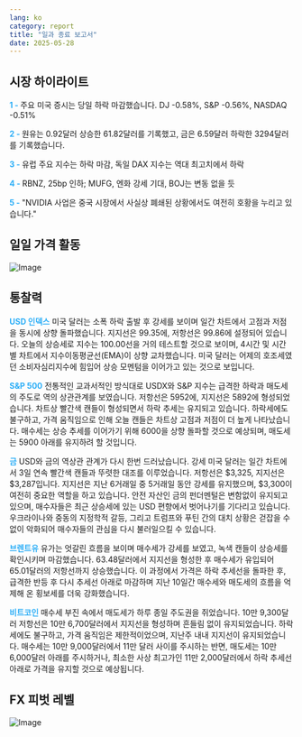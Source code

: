 ```yaml
---
lang: ko
category: report
title: "일과 종료 보고서"
date: 2025-05-28
---
```



<h2>시장 하이라이트</h2>
<strong style="color: #2caef7;">1 - </strong> 주요 미국 증시는 당일 하락 마감했습니다. DJ -0.58%, S&P -0.56%, NASDAQ -0.51%

<strong style="color: #2caef7;">2 - </strong> 원유는 0.92달러 상승한 61.82달러를 기록했고, 금은 6.59달러 하락한 3294달러를 기록했습니다.

<strong style="color: #2caef7;">3 - </strong> 유럽 주요 지수는 하락 마감, 독일 DAX 지수는 역대 최고치에서 하락

<strong style="color: #2caef7;">4 - </strong> RBNZ, 25bp 인하; MUFG, 엔화 강세 기대, BOJ는 변동 없을 듯

<strong style="color: #2caef7;">5 - </strong> "NVIDIA 사업은 중국 시장에서 사실상 폐쇄된 상황에서도 여전히 호황을 누리고 있습니다."



<h2>일일 가격 활동</h2>
<img src="https://markleighedu.github.io/img/May-2025/28-May-2025/price.jpg" alt="Image"/>

<h2>통찰력</h2>
<strong style="color: #2caef7;">USD 인덱스</strong> 미국 달러는 소폭 하락 출발 후 강세를 보이며 일간 차트에서 고점과 저점을 동시에 상향 돌파했습니다. 지지선은 99.35에, 저항선은 99.86에 설정되어 있습니다. 오늘의 상승세로 지수는 100.00선을 거의 테스트할 것으로 보이며, 4시간 및 시간별 차트에서 지수이동평균선(EMA)이 상향 교차했습니다. 미국 달러는 어제의 호조세였던 소비자심리지수에 힘입어 상승 모멘텀을 이어가고 있는 것으로 보입니다.

<strong style="color: #2caef7;">S&P 500</strong> 전통적인 교과서적인 방식대로 USDX와 S&P 지수는 급격한 하락과 매도세의 주도로 역의 상관관계를 보였습니다. 저항선은 5952에, 지지선은 5892에 형성되었습니다. 차트상 빨간색 캔들이 형성되면서 하락 추세는 유지되고 있습니다. 하락세에도 불구하고, 가격 움직임으로 인해 오늘 캔들은 차트상 고점과 저점이 더 높게 나타났습니다. 매수세는 상승 추세를 이어가기 위해 6000을 상향 돌파할 것으로 예상되며, 매도세는 5900 아래를 유지하려 할 것입니다.

<strong style="color: #2caef7;">금</strong> USD와 금의 역상관 관계가 다시 한번 드러났습니다. 강세 미국 달러는 일간 차트에서 3일 연속 빨간색 캔들과 뚜렷한 대조를 이루었습니다. 저항선은 $3,325, 지지선은 $3,287입니다. 지지선은 지난 6거래일 중 5거래일 동안 강세를 유지했으며, $3,300이 여전히 중요한 역할을 하고 있습니다. 안전 자산인 금의 펀더멘털은 변함없이 유지되고 있으며, 매수자들은 최근 상승세에 있는 USD 편향에서 벗어나기를 기다리고 있습니다. 우크라이나와 중동의 지정학적 갈등, 그리고 트럼프와 푸틴 간의 대치 상황은 걷잡을 수 없이 악화되어 매수자들의 관심을 다시 불러일으킬 수 있습니다.

<strong style="color: #2caef7;">브렌트유</strong> 유가는 엇갈린 흐름을 보이며 매수세가 강세를 보였고, 녹색 캔들이 상승세를 확인시키며 마감했습니다. 63.48달러에서 지지선을 형성한 후 매수세가 유입되어 65.01달러의 저항선까지 상승했습니다. 이 과정에서 가격은 하락 추세선을 돌파한 후, 급격한 반등 후 다시 추세선 아래로 마감하며 지난 10일간 매수세와 매도세의 흐름을 억제해 온 횡보세를 더욱 강화했습니다.

<strong style="color: #2caef7;">비트코인</strong> 매수세 부진 속에서 매도세가 하루 종일 주도권을 쥐었습니다. 10만 9,300달러 저항선은 10만 6,700달러에서 지지선을 형성하며 흔들림 없이 유지되었습니다. 하락세에도 불구하고, 가격 움직임은 제한적이었으며, 지난주 내내 지지선이 유지되었습니다. 매수세는 10만 9,000달러에서 11만 달러 사이를 주시하는 반면, 매도세는 10만 6,000달러 아래를 주시하거나, 최소한 사상 최고가인 11만 2,000달러에서 하락 추세선 아래로 가격을 유지할 것으로 예상됩니다.



<h2>FX 피벗 레벨</h2>
<img src="https://markleighedu.github.io/img/May-2025/28-May-2025/pivot.jpg" alt="Image"/>